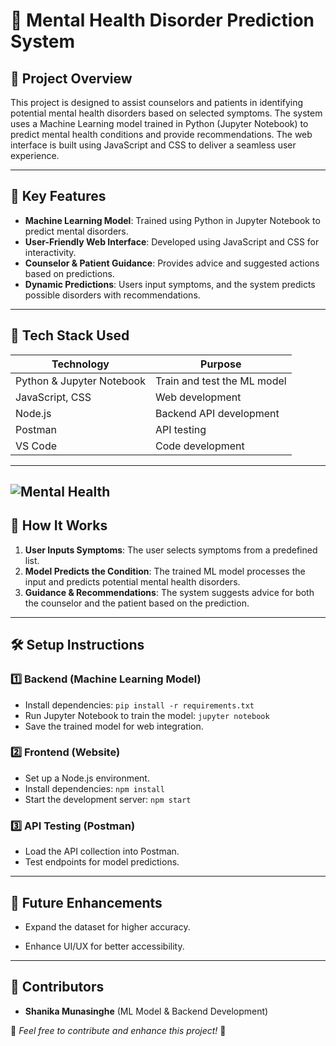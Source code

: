 # 🧠 Mental Health Disorder Prediction System

## 📌 Project Overview
This project is designed to assist counselors and patients in identifying potential mental health disorders based on selected symptoms. The system uses a Machine Learning model trained in Python (Jupyter Notebook) to predict mental health conditions and provide recommendations. The web interface is built using JavaScript and CSS to deliver a seamless user experience.

---

## 🎯 Key Features
- **Machine Learning Model**: Trained using Python in Jupyter Notebook to predict mental disorders.
- **User-Friendly Web Interface**: Developed using JavaScript and CSS for interactivity.
- **Counselor & Patient Guidance**: Provides advice and suggested actions based on predictions.
- **Dynamic Predictions**: Users input symptoms, and the system predicts possible disorders with recommendations.

---

## 🔧 Tech Stack Used
| Technology | Purpose |
|------------|---------|
| Python & Jupyter Notebook | Train and test the ML model |
| JavaScript, CSS | Web development |
| Node.js | Backend API development |
| Postman | API testing |
| VS Code | Code development |

---
![Mental Health](https://i.pinimg.com/originals/6d/28/af/6d28afdca2f4aa9fcd8ec471fe9a6615.gif)
---
## 🚀 How It Works
1. **User Inputs Symptoms**: The user selects symptoms from a predefined list.
2. **Model Predicts the Condition**: The trained ML model processes the input and predicts potential mental health disorders.
3. **Guidance & Recommendations**: The system suggests advice for both the counselor and the patient based on the prediction.
---

## 🛠 Setup Instructions
### 1️⃣ Backend (Machine Learning Model)
- Install dependencies: `pip install -r requirements.txt`
- Run Jupyter Notebook to train the model: `jupyter notebook`
- Save the trained model for web integration.

### 2️⃣ Frontend (Website)
- Set up a Node.js environment.
- Install dependencies: `npm install`
- Start the development server: `npm start`

### 3️⃣ API Testing (Postman)
- Load the API collection into Postman.
- Test endpoints for model predictions.

---
## 📢 Future Enhancements
- Expand the dataset for higher accuracy.

- Enhance UI/UX for better accessibility.
---

## 👥 Contributors
- **Shanika Munasinghe** (ML Model & Backend Development)

📌 *Feel free to contribute and enhance this project!* 🚀
